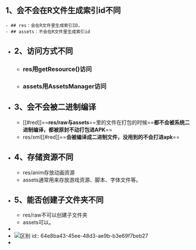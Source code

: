 ## 1、会不会在R文件生成索引id不同
	- ## res：会在R文件里生成索引ID，
	- ## assets：不会在R文件里生成索引id
- ## 2、访问方式不同
	- ### res用getResource()访问
	- ### assets用AssetsManager访问
- ## 3、会不会被二进制编译
	- [[#red]]==**res/raw与assets**==里的文件在打包的时候==**都不会被系统二进制编译，都被原封不动打包进APK**==
	- res/xml[[#red]]==**会被编译成二进制文件，没用到的不会打进apk**==
- ## 4、存储资源不同
	- res/anim存放动画资源
	- assets通常用来存放游戏资源、脚本、字体文件等。
- ## 5、能否创建子文件夹不同
	- res/raw不可以创建子文件夹
	- assets可以。
-
- ![区别](https://img-blog.csdn.net/20180212084740468?watermark/2/text/aHR0cDovL2Jsb2cuY3Nkbi5uZXQvbGljaGFveGluMTY=/font/5a6L5L2T/fontsize/400/fill/I0JBQkFCMA==/dissolve/70)
  id:: 64e8ba43-45ee-48d3-ae9b-b3e69f7beb27
-